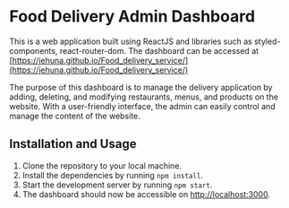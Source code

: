 Food Delivery Admin Dashboard
=============================

This is a web application built using ReactJS and libraries such as styled-components, react-router-dom. The dashboard can be accessed at [https://jehuna.github.io/Food_delivery_service/](https://jehuna.github.io/Food_delivery_service/)

The purpose of this dashboard is to manage the delivery application by adding, deleting, and modifying restaurants, menus, and products on the website. With a user-friendly interface, the admin can easily control and manage the content of the website.

Installation and Usage
----------------------

1.  Clone the repository to your local machine.
2.  Install the dependencies by running `npm install`.
3.  Start the development server by running `npm start`.
4.  The dashboard should now be accessible on [http://localhost:3000](http://localhost:3000/).



